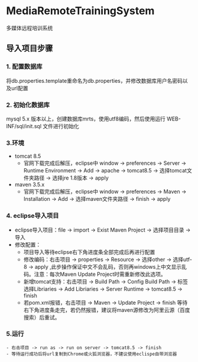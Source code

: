 # MediaRemoteTrainingSystem
多媒体远程培训系统

## 导入项目步骤
### 1. 配置数据库
将db.properties.template重命名为db.properties，并修改数据库用户名密码以及url配置
### 2. 初始化数据库
mysql 5.x 版本以上，创建数据库mrts，使用utf8编码，然后使用运行 WEB-INF/sql/init.sql 文件进行初始化  
### 3.环境
- tomcat 8.5 
	- 官网下载完成后解压，eclipse中 window -> preferences -> Server -> Runtime Environment -> Add -> apache -> tomcat8.5 -> 选择tomcat文件夹路径 -> 选择jre 1.8版本 -> apply
- maven 3.5.x
	- 官网下载完成后解压，eclipse中 window -> preferences -> Maven -> Installation -> Add -> 选择maven文件夹路径 -> finish -> apply
### 4. eclipse导入项目
- eclipse导入项目：file -> import -> Exist Maven Project -> 选择项目目录 -> 导入
- 修改配置：
	- 项目导入等待eclipse右下角进度条全部完成后再进行配置
	- 修改编码：右击项目 -> properties -> Resource -> 选择other -> 选择utf-8 -> apply ,此步操作保证中文不会乱码，否则再windows上中文显示乱码。注意：每次Maven Update Project时需重新修改此选项。
	- 新增tomcat支持：右击项目 -> Build Path -> Config Build Path -> 标签选择Libriaries -> Add Libriaries -> Server Runtime -> tomcat8.5 -> finish
	- 若pom.xml报错，右击项目 -> Maven -> Update Project -> finish 等待右下角进度条走完，若仍然报错，建议将maven源修改为阿里云源（百度搜索）后重试。
### 5.运行
	- 右击项目 -> run as -> run on server -> tomcat8.5 -> finish
	- 等待运行成功后将url复制到Chrome或火狐浏览器，不建议使用eclispe自带浏览器
